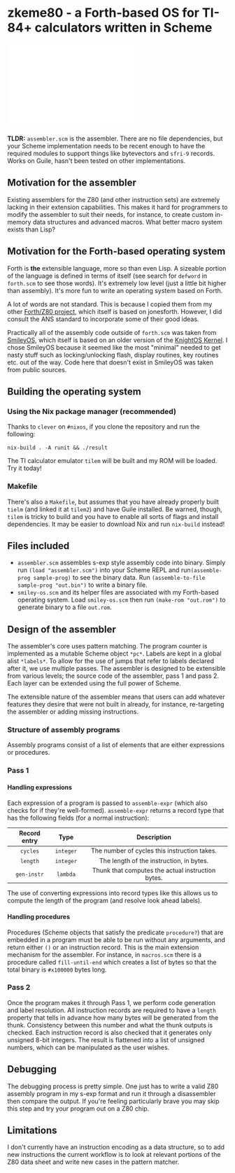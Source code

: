 # zkeme80 - a Forth-based OS for TI-84+ calculators written in Scheme
![OS demo](demo.gif)

**TLDR:** `assembler.scm` is the assembler.  There are no file
dependencies, but your Scheme implementation needs to be recent enough
to have the required modules to support things like bytevectors and
`sfri-9` records.  Works on Guile, hasn't been tested on other
implementations.

## Motivation for the assembler
Existing assemblers for the Z80 (and other instruction sets) are
extremely lacking in their extension capabilities.  This makes it hard
for programmers to modify the assembler to suit their needs, for
instance, to create custom in-memory data structures and advanced
macros. What better macro system exists than Lisp?

## Motivation for the Forth-based operating system
Forth is **the** extensible language, more so than even Lisp.  A
sizeable portion of the language is defined in terms of itself (see
search for `defword` in `forth.scm` to see those words).  It's
extremely low level (just a little bit higher than assembly).  It's
more fun to write an operating system based on Forth.

A lot of words are not standard.  This is because I copied them from
my other [Forth/Z80 project](https://github.com/siraben/ti84-forth),
which itself is based on jonesforth.  However, I did consult the
ANS standard to incorporate some of their good ideas.

Practically all of the assembly code outside of `forth.scm` was taken
from [SmileyOS](https://www.ticalc.org/archives/files/fileinfo/442/44227.html),
which itself is based on an older version of the [KnightOS
Kernel](https://github.com/knightos/kernel).  I chose SmileyOS because
it seemed like the most "minimal" needed to get nasty stuff such as
locking/unlocking flash, display routines, key routines etc. out of
the way.  Code here that doesn't exist in SmileyOS was taken from
public sources.

## Building the operating system
### Using the Nix package manager (recommended)
Thanks to `clever` on `#nixos`, if you clone the repository and run
the following:

```shell
nix-build . -A runit && ./result
```

The TI calculator emulator `tilem` will be built and my ROM will be
loaded.  Try it today!

### Makefile
There's also a `Makefile`, but assumes that you have already properly
built `tielm` (and linked it at `tilem2`) and have Guile installed.
Be warned, though, `tilem` is tricky to build and you have to enable
all sorts of flags and install dependencies.  It may be easier to
download Nix and run `nix-build` instead!

## Files included
- `assembler.scm` assembles s-exp style assembly code into binary.  Simply
  run `(load "assembler.scm")` into your Scheme REPL and
  run`(assemble-prog sample-prog)` to see the binary data.  Run
  `(assemble-to-file sample-prog "out.bin")` to write a binary file.
- `smiley-os.scm` and its helper files are associated with my
  Forth-based operating system.  Load `smiley-os.scm` then run
  `(make-rom "out.rom")` to generate binary to a file `out.rom`.


## Design of the assembler
The assembler's core uses pattern matching.  The program counter is
implemented as a mutable Scheme object `*pc*`.  Labels are kept in a
global alist `*labels*`.  To allow for the use of jumps that refer to
labels declared after it, we use multiple passes.  The assembler is
designed to be extensible from various levels; the source code of the
assembler, pass 1 and pass 2.  Each layer can be extended using the
full power of Scheme.

The extensible nature of the assembler means that users can add
whatever features they desire that were not built in already, for
instance, re-targeting the assembler or adding missing instructions.

### Structure of assembly programs
Assembly programs consist of a list of elements that are either
expressions or procedures.

### Pass 1
#### Handling expressions
Each expression of a program is passed to `assemble-expr` (which also
checks for if they're well-formed).  `assemble-expr` returns a record
type that has the following fields (for a normal instruction):

| Record entry | Type      | Description                                       |
| :-:          | :-:       | :-:                                               |
| `cycles`     | `integer` | The number of cycles this instruction takes.      |
| `length`     | `integer` | The length of the instruction, in bytes.          |
| `gen-instr`  | `lambda`  | Thunk that computes the actual instruction bytes. |

The use of converting expressions into record types like this allows
us to compute the length of the program (and resolve look ahead
labels).

#### Handling procedures
Procedures (Scheme objects that satisfy the predicate `procedure?`)
that are embedded in a program must be able to be run without any
arguments, and return either `()` or an instruction record.  This is
the main extension mechanism for the assembler.  For instance, in
`macros.scm` there is a procedure called `fill-until-end` which
creates a list of bytes so that the total binary is `#x100000` bytes
long.

### Pass 2
Once the program makes it through Pass 1, we perform code generation
and label resolution.  All instruction records are required to have a
`length` property that tells in advance how many bytes will be
generated from the thunk.  Consistency between this number and what
the thunk outputs is checked.  Each instruction record is also checked
that it generates only unsigned 8-bit integers.  The result is
flattened into a list of unsigned numbers, which can be manipulated as
the user wishes.

## Debugging
The debugging process is pretty simple.  One just has to write a valid
Z80 assembly program in my s-exp format and run it through a
disassembler then compare the output.  If you're feeling particularly
brave you may skip this step and try your program out on a Z80 chip.

## Limitations
I don't currently have an instruction encoding as a data structure, so
to add new instructions the current workflow is to look at relevant
portions of the Z80 data sheet and write new cases in the pattern
matcher.
